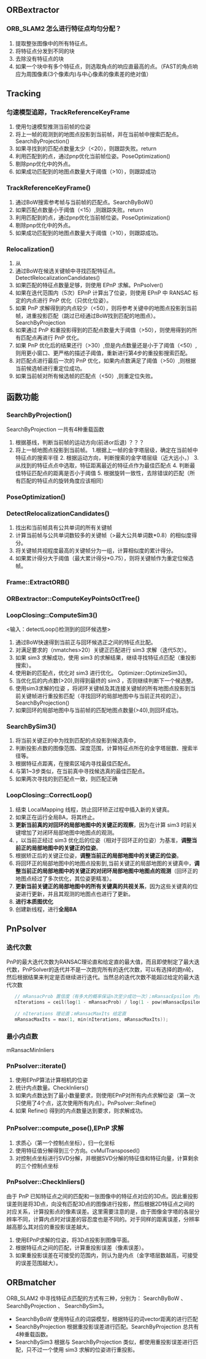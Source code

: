 ## ORBextractor
### ORB_SLAM2 怎么进行特征点均匀分配？
1. 提取整张图像中的所有特征点。
2. 将特征点分发到不同的块
3. 去除没有特征点的块
4. 如果一个块中有多个特征点，则选取角点的响应直最高的点。（FAST的角点响应为周围像素(3个像素内)与中心像素的像素差的绝对值）


## Tracking

### 匀速模型追踪，TrackReferenceKeyFrame
1. 使用匀速模型推测当前帧的位姿
2. 将上一帧的观测到的地图点投影到当前帧，并在当前帧中搜索匹配点。SearchByProjection()
3. 如果寻找到的匹配点数量太少（<20），则跟踪失败。return
4. 利用匹配到的点，通过pnp优化当前帧位姿。PoseOptimization()
5. 剔除pnp优化中的外点。
6. 如果成功匹配到的地图点数量大于阈值（>10），则跟踪成功

### TrackReferenceKeyFrame()
1. 通过BoW搜索参考帧与当前帧的匹配点。SearchByBoW()
2. 如果匹配点数量小于阈值（<15）,则跟踪失败。return
4. 利用匹配到的点，通过pnp优化当前帧位姿。PoseOptimization()
5. 剔除pnp优化中的外点。
6. 如果成功匹配到的地图点数量大于阈值（>10），则跟踪成功。

### Relocalization()
1. 从
2. 通过BoW在候选关键帧中寻找匹配特征点。DetectRelocalizationCandidates()
3. 如果匹配的特征点数量足够，则使用 EPnP 求解。PnPsolver()
4. 如果在迭代范围内（5次）EPnP 计算出了位姿，则使用 EPnP 中 RANSAC 标定的内点进行 PnP 优化（只优化位姿）。
5. 如果 PnP 求解得到的内点较少（<50），则将参考关键中的地图点投影到当前帧，进重投影匹配（跳过已经通过BoW找到匹配的地图点）。SearchByProjection
6. 如果通过 PnP 和重投影得到的匹配点数量大于阈值（>50），则使用得到的所有匹配点再进行 PnP 优化。
7. 如果 PnP 优化后的结果还行（>30）,但是内点数量还是小于了阈值（<50）,则用更小窗口、更严格的描述子阈值，重新进行第4步的重投影搜索匹配。
8. 对匹配点进行最后一次的 PnP 优化，如果内点数满足了阈值（>50）,则根据当前候选帧进行重定位成功。
9. 如果当前帧对所有候选帧的匹配点（<50）,则重定位失败。

## 函数功能
### SearchByProjection()
SearchByProjection 一共有4种重载函数

1. 根据基线，判断当前帧的运动方向(前进or后退) ？？？
2. 将上一帧地图点投影到当前帧。
   1.根据上一帧的金字塔层级，确定在当前帧中特征点的搜索半径 
   2. 根据运动方向，判断搜索的金字塔层级（近大远小，）
   3. 从找到的特征点点中选取，特征距离最近的特征点作为最佳匹配点
   4. 判断最佳特征匹配点的距离是否小于阈值
   5. 根据旋转一致性，去除错误的匹配（所有匹配的特征点的旋转角度应该相同）

### PoseOptimization()

### DetectRelocalizationCandidates()
1. 找出和当前帧具有公共单词的所有关键帧
2. 计算当前帧与公共单词数较多的关键帧（>最大公共单词数*0.8）的相似度得分。
3. 将关键帧共视程度最高的关键帧分为一组，计算相似度的累计得分。
4. 如果累计得分大于阈值（最大累计得分*0.75），则将关键帧作为重定位候选帧。


### Frame::ExtractORB()


### ORBextractor::ComputeKeyPointsOctTree()


### LoopClosing::ComputeSim3()
<输入：detectLoop()检测到的回环候选整>
1. 通过BoW快速得到当前正与回环候选正之间的特征点比配。
2. 对满足要求的（nmatches>20）关键正匹配进行 sim3 求解（迭代5次）。
3. 如果 sim3 求解成功，使用 sim3 的求解结果，继续寻找特征点匹配（重投影搜索）。
4. 使用新的匹配点，优化对 sim3 进行优化。 Optimizer::OptimizeSim3()。
5. 当优化后的内点数(>20),则得到最终的 sim3 ，否则继续判断下一个候选整。
6. 使用sim3求解的位姿 ，将闭环关键帧及其连接关键帧的所有地图点投影到当前关键帧进行重投影匹配（寻找回环的局部地图中与当前正共视的正）。SearchByProjection()
7. 如果回环的局部地图中与当前帧的匹配地图点数量(>40),则回环成功。

### SearchBySim3()
1. 将当前关键正的中为找到匹配的点投影到候选真中，
2. 判断投影点数的图像范围、深度范围，计算特征点所在的金字塔层数、搜索半径等。
3. 根据特征点距离，在搜索区域内寻找最佳匹配点。
4. 与第1~3步类似，在当前真中寻找候选真的最佳匹配点。
5. 如果两次寻找的到匹配点一致，则匹配正确


### LoopClosing::CorrectLoop()
1. 结束 LocalMapping 线程，防止回环矫正过程中插入新的关键真。
2. 如果正在运行全局BA，将其终止。
3. **更新当前真的对回环的局部地图中的关键正的观察**，因为在计算 sim3 时前关键增加了对闭环局部地图中地图点的观测。
4. ，以当前正经过 sim3 优化后的位姿（相对于回环正的位姿）为基准，**调整当前正的局部地图中的关键正的位姿**。
5. 根据矫正后的关键正位姿，**调整当前正的局部地图中的关键正的位姿**。
6. 将回环正的局部地图中的地图点投影到,当前关键正的局部地图的关键真中，**调整当前正的局部地图中的关键正的对闭环局部地图中地图点的观测**（回环正的地图点经过了多次优化，其位姿更精准）。
7. **更新当前关键正的局部地图中的所有关键真的共视关系**，因为这些关键真的位姿进行更新，并且其观测的地图点也进行了更新。
8. **进行本质图优化**
9. 创建新线程，进行**全局BA**

## PnPsolver
### 迭代次数
PnP的最大迭代次数为RANSAC理论直和给定直的最大值，而且即使制定了最大迭代数，PnPSolver的迭代并不是一次跑完所有的迭代次数，可以有选择的跑n轮，然后根据结果来判定是否继续进行迭代。当然总的迭代次数不能超过给定的最大迭代次数
```C++
   // mRansacProb 置信度（有多大的概率保证n次至少成功一次）；mRansacEpsilon 内点数比例；4 最小集；
   nIterations = ceil(log(1 - mRansacProb) / log(1 - pow(mRansacEpsilon, 4)));  
   
   // nIterations 理论直；mRansacMaxIts 给定直
   mRansacMaxIts = max(1, min(nIterations, mRansacMaxIts)); 
```
### 最小内点数
mRansacMinInliers 

### PnPsolver::iterate()
1. 使用EPnP算法计算相机的位姿
2. 统计内点数量。CheckInliers()
3. 如果内点数达到了最小数量要求，则使用EPnP对所有内点求解位姿（第一次只使用了4个点，这次使用所有内点）。PnPsolver::Refine()
4. 如果 Refine() 得到的内点数量达到要求，则求解成功。

### PnPsolver::compute_pose(),EPnP 求解
1. 求质心（第一个控制点坐标），归一化坐标
2. 使用特征值分解得到三个方向。cvMulTransposed()
3. 对控制点坐标进行SVD分解，并根据SVD分解的特征值和特征向量，计算剩余的三个控制点坐标

### PnPsolver::CheckInliers()
由于 PnP 已知特征点之间的匹配和一张图像中的特征点对应的3D点。因此重投影误差则是将3D点，向没有匹配3D点的图像进行投影，然后根据2D特征点之间的对应关系，计算投影点的像素误差。这里需要注意的是，由于图像金字塔的各层分辨率不同，计算内点时对误差的容忍度也是不同的。对于同样的距离误差，分辨率越高那么其对应的重投影误差越大。
1. 使用EPnP求解的位姿，将3D点投影到图像平面。
2. 根据特征点之间的匹配，计算重投影误差（像素误差）。
3. 如果重投影误差在可接受的范围内，则认为是内点（金字塔层数越高，可接受的误差范围越大）。


## ORBmatcher
ORB_SLAM2 中寻找特征点匹配的方式有三种，分别为： SearchByBoW 、 SearchByProjection 、 SearchBySim3。

- SearchByBoW 使用特征点的词袋模型，根据特征的词vector距离的进行匹配
- SearchByProjection 根据重投影误差进行匹配。SearchByProjection 总共有4种重载函数。
- SearchBySim3 根据与 SearchByProjection 类似，都使用重投影误差进行匹配，只不过一个使用 sim3 求解的位姿进行重投影。